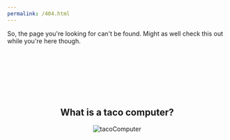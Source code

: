 ```yaml
---
permalink: /404.html
---
```

So, the page you're looking for can't be found. Might as well check this out while you're here though.
<div style='text-align:center; padding-top:100px;'>
    <h2>What is a taco computer?</h2>
    <img src="http://i.imgur.com/qeoNLVH.gif" alt="tacoComputer" style="">
</div>
